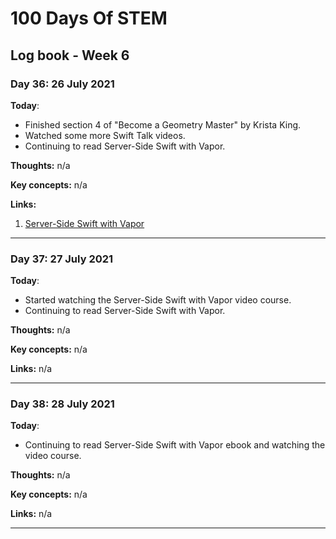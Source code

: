 # 100 Days Of STEM

## Log book - Week 6

### Day 36: 26 July 2021

**Today**: 

* Finished section 4 of "Become a Geometry Master" by Krista King.
* Watched some more Swift Talk videos.
* Continuing to read Server-Side Swift with Vapor.

**Thoughts:** n/a

**Key concepts:** n/a

**Links:** 

1. [Server-Side Swift with Vapor](https://www.raywenderlich.com/books/server-side-swift-with-vapor)

---

### Day 37: 27 July 2021

**Today**: 

* Started watching the Server-Side Swift with Vapor video course. 
* Continuing to read Server-Side Swift with Vapor.

**Thoughts:** n/a

**Key concepts:** n/a

**Links:** n/a

---

### Day 38: 28 July 2021

**Today**: 

* Continuing to read Server-Side Swift with Vapor ebook and watching the video course.

**Thoughts:** n/a

**Key concepts:** n/a

**Links:** n/a

---
